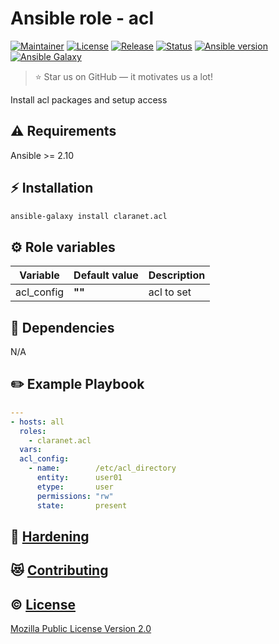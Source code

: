 # Ansible role - acl
[![Maintainer](https://img.shields.io/badge/maintained%20by-claranet-e00000?style=flat-square)](https://www.claranet.fr/)
[![License](https://img.shields.io/github/license/claranet/ansible-role-acl?style=flat-square)](LICENSE)
[![Release](https://img.shields.io/github/v/release/claranet/ansible-role-acl?style=flat-square)](https://github.com/claranet/ansible-role-acl/releases)
[![Status](https://img.shields.io/github/workflow/status/claranet/ansible-role-acl/Ansible%20Molecule?style=flat-square&label=tests)](https://github.com/claranet/ansible-role-acl/actions?query=workflow%3A%22Ansible+Molecule%22)
[![Ansible version](https://img.shields.io/badge/ansible-%3E%3D2.10-black.svg?style=flat-square&logo=ansible)](https://github.com/ansible/ansible)
[![Ansible Galaxy](https://img.shields.io/badge/ansible-galaxy-black.svg?style=flat-square&logo=ansible)](https://galaxy.ansible.com/claranet/acl)


> :star: Star us on GitHub — it motivates us a lot!

Install acl packages and setup access

## :warning: Requirements

Ansible >= 2.10

## :zap: Installation

```bash
ansible-galaxy install claranet.acl
```

## :gear: Role variables

Variable | Default value | Description
---------|---------------|------------
acl_config      | **""**      | acl to set       

## :arrows_counterclockwise: Dependencies

N/A

## :pencil2: Example Playbook

```yaml
---
- hosts: all
  roles:
    - claranet.acl
  vars:
  acl_config:
    - name:        /etc/acl_directory
      entity:      user01
      etype:       user
      permissions: "rw"
      state:       present
```

## :closed_lock_with_key: [Hardening](HARDENING.md)

## :heart_eyes_cat: [Contributing](CONTRIBUTING.md)

## :copyright: [License](LICENSE)

[Mozilla Public License Version 2.0](https://www.mozilla.org/en-US/MPL/2.0/)
